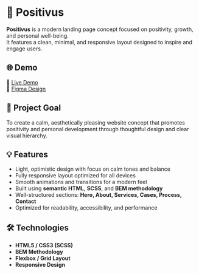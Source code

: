 # 🌿 Positivus

**Positivus** is a modern landing page concept focused on positivity, growth, and personal well-being.  
It features a clean, minimal, and responsive layout designed to inspire and engage users.

## 🌐 Demo
🔗 [Live Demo](https://positivus-ba8.pages.dev/)  
🎨 [Figma Design](https://www.figma.com/design/YzIupQS3Gk649Xea2Uf7vC/Positivus?node-id=0-1&t=CGgwxkaw3vwZvrL7-1)

## 🎯 Project Goal
To create a calm, aesthetically pleasing website concept that promotes positivity and personal development through thoughtful design and clear visual hierarchy.

## 💡 Features
- Light, optimistic design with focus on calm tones and balance  
- Fully responsive layout optimized for all devices  
- Smooth animations and transitions for a modern feel  
- Built using **semantic HTML**, **SCSS**, and **BEM methodology**  
- Well-structured sections: **Hero, About, Services, Cases, Process, Contact**  
- Optimized for readability, accessibility, and performance  

## 🛠 Technologies
- **HTML5 / CSS3 (SCSS)**  
- **BEM Methodology**  
- **Flexbox / Grid Layout**  
- **Responsive Design**
